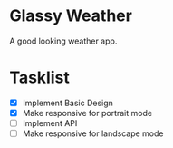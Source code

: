 # Glassy Weather

A good looking weather app.

# Tasklist

- [x] Implement Basic Design
- [x] Make responsive for portrait mode
- [ ] Implement API
- [ ] Make responsive for landscape mode
